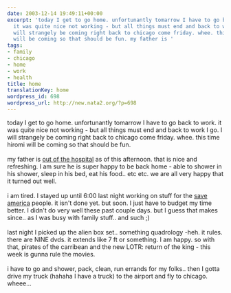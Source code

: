 ```yaml
---
date: 2003-12-14 19:49:11+00:00
excerpt: 'today I get to go home. unfortunantly tomarrow I have to go back to work.
  it was quite nice not working - but all things must end and back to work I go. I
  will strangely be coming right back to chicago come friday. whee. this time hiromi
  will be coming so that should be fun. my father is '
tags:
- family
- chicago
- home
- work
- health
title: home
translationKey: home
wordpress_id: 698
wordpress_url: http://new.nata2.org/?p=698
---
```


today I get to go home. unfortunantly tomarrow I have to go back to work. it was quite nice not working - but all things must end and back to work I go. I will strangely be coming right back to chicago come friday. whee. this time hiromi will be coming so that should be fun. <Br><br/>my father is <a href="http://www.nata2.info/?path=pictures%2Fmisc%2Fphone_camera%2Fphotolog&amp;img=1071429421-t610(4).jpg">out of the hospital</a> as of this afternoon. that is nice and refreshing. I am sure he is super happy to be back home - able to shower in his shower, sleep in his bed, eat his food.. etc etc. we are all very happy that it turned out well. <br/><br/>i am tired. I stayed up until 6:00 last night working on stuff for the <a href="http://www.saveamerica.nl">save america</a> people. it isn't done yet. but soon. I just have to budget my time better. I didn't do very well these past couple days. but I guess that makes since.. as I was busy with family stuff.. and such ;)
<BR><br/>last night I picked up the alien box set.. something quadrology -heh. it rules. there are NINE dvds. it extends like 7 ft or something. I am happy. so with that, pirates of the carribean and the new LOTR: return of the king - this week is gunna rule the movies. <br/><br/>i have to go and shower, pack, clean, run errands for my folks.. then I gotta drive my truck (hahaha I have a truck) to the airport and fly to chicago. wheee...